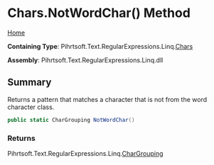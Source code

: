 # Chars\.NotWordChar\(\) Method

[Home](../../../../../../README.md)

**Containing Type**: Pihrtsoft\.Text\.RegularExpressions\.Linq\.[Chars](../README.md)

**Assembly**: Pihrtsoft\.Text\.RegularExpressions\.Linq\.dll

## Summary

Returns a pattern that matches a character that is not from the word character class\.

```csharp
public static CharGrouping NotWordChar()
```

### Returns

Pihrtsoft\.Text\.RegularExpressions\.Linq\.[CharGrouping](../../CharGrouping/README.md)

